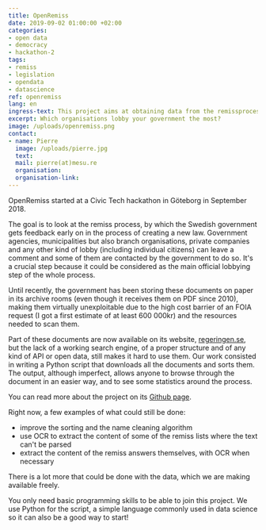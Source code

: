```yaml
---
title: OpenRemiss
date: 2019-09-02 01:00:00 +02:00
categories:
- open data
- democracy
- hackathon-2
tags:
- remiss
- legislation
- opendata
- datascience
ref: openremiss
lang: en
ingress-text: This project aims at obtaining data from the remissprocess (formal lobbying in the Swedish legislation process) and reusing it.
excerpt: Which organisations lobby your government the most?
image: /uploads/openremiss.png
contact:
- name: Pierre
  image: /uploads/pierre.jpg
  text:
  mail: pierre(at)mesu.re
  organisation:
  organisation-link:
---
```


OpenRemiss started at a Civic Tech hackathon in Göteborg in September 2018.

The goal is to look at the remiss process, by which the Swedish government gets feedback early on in the process of creating a new law. Government agencies, municipalities but also branch organisations, private companies and any other kind of lobby (including individual citizens) can leave a comment and some of them are contacted by the government to do so. It's a crucial step because it could be considered as the main official lobbying step of the whole process.

Until recently, the government has been storing these documents on paper in its archive rooms (even though it receives them on PDF since 2010), making them virtually unexploitable due to the high cost barrier of an FOIA request (I got a first estimate of at least 600 000kr) and the resources needed to scan them.

Part of these documents are now available on its website, [regeringen.se](regeringen.se/remisser), but the lack of a working search engine, of a proper structure and of any kind of API or open data, still makes it hard to use them.
Our work consisted in writing a Python script that downloads all the documents and sorts them. The output, although imperfect, allows anyone to browse through the document in an easier way, and to see some statistics around the process.

You can read more about the project on its [Github page](https://github.com/DinRiksdag/OpenRemiss).

Right now, a few examples of what could still be done:

* improve the sorting and the name cleaning algorithm
* use OCR to extract the content of some of the remiss lists where the text can't be parsed
* extract the content of the remiss answers themselves, with OCR when necessary

There is a lot more that could be done with the data, which we are making available freely.

You only need basic programming skills to be able to join this project. We use Python for the script, a simple language commonly used in data science so it can also be a good way to start!
